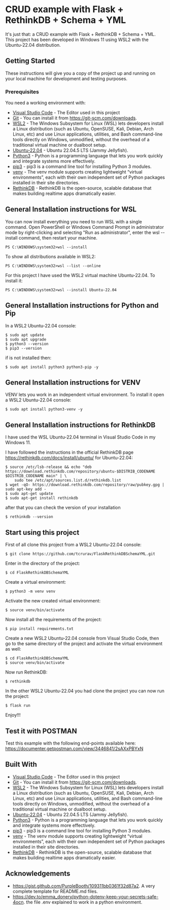 # CRUD example with Flask + RethinkDB + Schema + YML

It's just that: a CRUD example with Flask + RethinkDB + Schema + YML. This project has been developed in Windows 11 using WSL2 with the Ubuntu-22.04 distribution.

## Getting Started

These instructions will give you a copy of the project up and running on
your local machine for development and testing purposes.

### Prerequisites

You need a working environment with:
* [Visual Studio Code](https://code.visualstudio.com/) - The Editor used in this project
* [Git](https://git-scm.com) - You can install it from https://git-scm.com/downloads.
* [WSL2](https://learn.microsoft.com/en-us/windows/wsl/install) - The Windows Subsystem for Linux (WSL) lets developers install a Linux distribution (such as Ubuntu, OpenSUSE, Kali, Debian, Arch Linux, etc) and use Linux applications, utilities, and Bash command-line tools directly on Windows, unmodified, without the overhead of a traditional virtual machine or dualboot setup.
* [Ubuntu-22.04](https://releases.ubuntu.com/jammy/) - Ubuntu 22.04.5 LTS (Jammy Jellyfish).
* [Python3](https://www.python.org/) - Python is a programming language that lets you work quickly and integrate systems more effectively.
* [pip3]() - pip3 is a command line tool for installing Python 3 modules.
* [venv](https://docs.python.org/3/library/venv.html) - The venv module supports creating lightweight “virtual environments”, each with their own independent set of Python packages installed in their site directories.
* [RethinkDB](https://rethinkdb.com/) - RethinkDB is the open-source, scalable database that makes building realtime apps dramatically easier.

## General Installation instructions for WSL

You can now install everything you need to run WSL with a single command. Open PowerShell or Windows Command Prompt in administrator mode by right-clicking and selecting "Run as administrator", enter the wsl --install command, then restart your machine.

````
PS C:\WINDOWS\system32>wsl --install
````

To show all distributions available in WSL2:

````
PS C:\WINDOWS\system32>wsl --list --online
````

For this project I have used the WSL2 virtual machine Ubuntu-22.04. To install it:

````
PS C:\WINDOWS\system32>wsl --install Ubuntu-22.04
````

## General Installation instructions for Python and Pip

In a WSL2 Ubuntu-22.04 console:

````
$ sudo apt update
$ sudo apt upgrade
$ python3 --version
$ pip3 --version
````

if is not installed then:

````
$ sudo apt install python3 python3-pip -y
````

## General Installation instructions for VENV

VENV lets you work in an independent virtual environment. To install it open a WSL2 Ubuntu-22.04 console:

````
$ sudo apt install python3-venv -y
````

## General Installation instructions for RethinkDB

I have used the WSL Ubuntu-22.04 terminal in Visual Studio Code in my Windows 11.

I have followed the instructions in the official RethinkDB page https://rethinkdb.com/docs/install/ubuntu/ for Ubuntu-22.04:

````
$ source /etc/lsb-release && echo "deb https://download.rethinkdb.com/repository/ubuntu-$DISTRIB_CODENAME $DISTRIB_CODENAME main" | \
    sudo tee /etc/apt/sources.list.d/rethinkdb.list
$ wget -qO- https://download.rethinkdb.com/repository/raw/pubkey.gpg | sudo apt-key add -
$ sudo apt-get update
$ sudo apt-get install rethinkdb
````

after that you can check the version of your installation

````
$ rethinkdb --version
````

## Start using this project

First of all clone this project from a WSL2 Ubuntu-22.04 console:

```
$ git clone https://github.com/tcrurav/FlaskRethinkDBSchemaYML.git
```

Enter in the directory of the project:

````
$ cd FlaskRethinkDBSchemaYML
````

Create a virtual environment:

````
$ python3 -m venv venv
````

Activate the new created virtual environment:

````
$ source venv/bin/activate
````

Now install all the requirements of the project:

````
$ pip install requirements.txt
````

Create a new WSL2 Ubuntu-22.04 console from Visual Studio Code, then go to the same directory of the project and activate the virtual environment as well:

````
$ cd FlaskRethinkDBSchemaYML
$ source venv/bin/activate
````

Now run RethinkDB:

````
$ rethinkdb
````

In the other WSL2 Ubuntu-22.04 you had clone the project you can now run the project:

````
$ flask run
````

Enjoy!!!

## Test it with POSTMAN

Test this example with the following end-points available here:
https://documenter.getpostman.com/view/3446841/2sAXxPBYxN

## Built With

* [Visual Studio Code](https://code.visualstudio.com/) - The Editor used in this project
* [Git](https://git-scm.com) - You can install it from https://git-scm.com/downloads.
* [WSL2](https://learn.microsoft.com/en-us/windows/wsl/install) - The Windows Subsystem for Linux (WSL) lets developers install a Linux distribution (such as Ubuntu, OpenSUSE, Kali, Debian, Arch Linux, etc) and use Linux applications, utilities, and Bash command-line tools directly on Windows, unmodified, without the overhead of a traditional virtual machine or dualboot setup.
* [Ubuntu-22.04](https://releases.ubuntu.com/jammy/) - Ubuntu 22.04.5 LTS (Jammy Jellyfish).
* [Python3](https://www.python.org/) - Python is a programming language that lets you work quickly and integrate systems more effectively.
* [pip3]() - pip3 is a command line tool for installing Python 3 modules.
* [venv](https://docs.python.org/3/library/venv.html) - The venv module supports creating lightweight “virtual environments”, each with their own independent set of Python packages installed in their site directories.
* [RethinkDB](https://rethinkdb.com/) - RethinkDB is the open-source, scalable database that makes building realtime apps dramatically easier.

## Acknowledgements

* https://gist.github.com/PurpleBooth/109311bb0361f32d87a2. A very complete template for README.md files.
* https://dev.to/emma_donery/python-dotenv-keep-your-secrets-safe-4ocn. the file .env explained to work in a python environment.